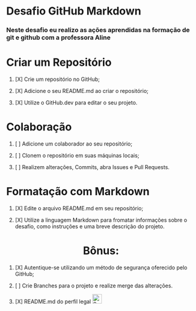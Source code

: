 # Desafio GitHub Markdown

### Neste desafio eu realizo as ações aprendidas na formação de git e github com a professora Aline 

#

# Criar um Repositório

1. [X] Crie um repositório no GitHub;

2. [X] Adicione o seu README.md ao criar o repositório;

3. [X] Utilize o GitHub.dev para editar o seu projeto.

#

# Colaboração

1. [ ] Adicione um colaborador ao seu repositório;

2. [ ] Clonem o repositório em suas máquinas locais;

3. [ ] Realizem alterações, Commits, abra Issues e Pull Requests.

#

# Formatação com Markdown

1. [X] Edite o arquivo README.md em seu repositório;

2. [X] Utilize a linguagem Markdown para fromatar informações sobre o desafio, como instruções e uma breve descrição do projeto.

#

<div align="center">
<h1> Bônus: </h1>
</div>

1. [X] Autentique-se utilizando um método de segurança oferecido pelo GitHub;

2. [ ] Crie Branches para o projeto e realize merge das alterações.

3. [X] README.md do perfil legal <img src="https://raw.githubusercontent.com/Tarikul-Islam-Anik/Animated-Fluent-Emojis/master/Emojis/Smilies/Smiling%20Face%20with%20Sunglasses.png" alt="Smiling Face with Sunglasses" width="25" height="25" />